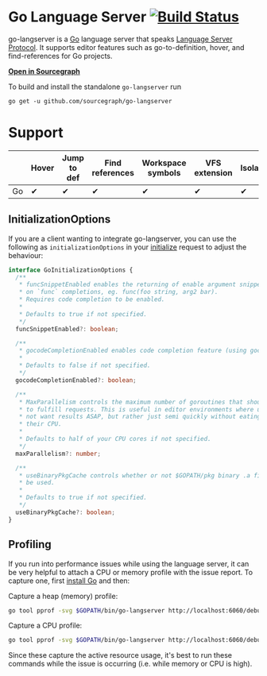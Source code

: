 # Go Language Server [![Build Status](https://travis-ci.org/sourcegraph/go-langserver.svg)](https://travis-ci.org/sourcegraph/go-langserver)

go-langserver is a [Go](https://golang.org) language server that
speaks
[Language Server Protocol](https://github.com/Microsoft/language-server-protocol). It
supports editor features such as go-to-definition, hover, and find-references
for Go projects.

[**Open in Sourcegraph**](https://sourcegraph.com/github.com/sourcegraph/go-langserver/-/tree/langserver)

To build and install the standalone `go-langserver` run

```
go get -u github.com/sourcegraph/go-langserver
```

# Support

|    | Hover | Jump to def | Find references | Workspace symbols | VFS extension | Isolated | Parallel |
|----|-------|-------------|-----------------|-------------------|---------------|----------|----------|
| Go |   ✔   |      ✔      |        ✔        |         ✔         |       ✔       |     ✔    |     ✔    |

## InitializationOptions

If you are a client wanting to integrate go-langserver, you can use the following as `initializationOptions` in your [initialize](https://microsoft.github.io/language-server-protocol/specification#initialize) request to adjust the behaviour:

```typescript
interface GoInitializationOptions {
  /**
   * funcSnippetEnabled enables the returning of enable argument snippets
   * on `func` completions, eg. func(foo string, arg2 bar).
   * Requires code completion to be enabled.
   *
   * Defaults to true if not specified.
   */
  funcSnippetEnabled?: boolean;

  /**
   * gocodeCompletionEnabled enables code completion feature (using gocode).
   *
   * Defaults to false if not specified.
   */
  gocodeCompletionEnabled?: boolean;

  /**
   * MaxParallelism controls the maximum number of goroutines that should be used
   * to fulfill requests. This is useful in editor environments where users do
   * not want results ASAP, but rather just semi quickly without eating all of
   * their CPU.
   *
   * Defaults to half of your CPU cores if not specified.
   */
  maxParallelism?: number;

  /**
   * useBinaryPkgCache controls whether or not $GOPATH/pkg binary .a files should
   * be used.
   *
   * Defaults to true if not specified.
   */
  useBinaryPkgCache?: boolean;
}
```

## Profiling

If you run into performance issues while using the language server, it can be very helpful to attach a CPU or memory profile with the issue report. To capture one, first [install Go](https://golang.org/doc/install) and then:

Capture a heap (memory) profile:

```bash
go tool pprof -svg $GOPATH/bin/go-langserver http://localhost:6060/debug/pprof/heap > heap.svg
```

Capture a CPU profile:

```bash
go tool pprof -svg $GOPATH/bin/go-langserver http://localhost:6060/debug/pprof/profile > cpu.svg
```

Since these capture the active resource usage, it's best to run these commands while the issue is occurring (i.e. while memory or CPU is high).
